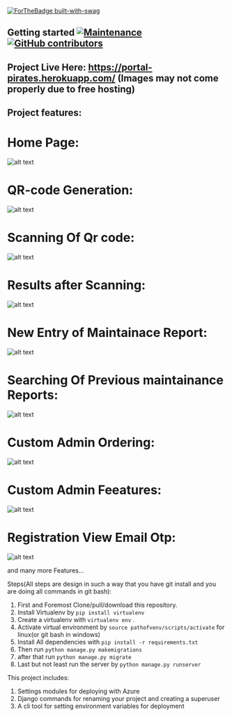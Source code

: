 [![ForTheBadge built-with-swag](http://ForTheBadge.com/images/badges/built-with-swag.svg)](https://GitHub.com/Naereen/) 
## Getting started [![Maintenance](https://img.shields.io/badge/Maintained%3F-yes-green.svg)](https://GitHub.com/Naereen/StrapDown.js/graphs/commit-activity)  [![GitHub contributors](https://img.shields.io/github/contributors/Naereen/StrapDown.js.svg)](https://GitHub.com/Naereen/StrapDown.js/graphs/contributors/)

## Project Live Here: https://portal-pirates.herokuapp.com/  (Images may not come properly due to free hosting)

## Project features:

# Home Page:

![alt text](https://github.com/Portal-Pirates/CNS-ATM-Maintainer/blob/master/home.png?raw=true)

# QR-code Generation:


![alt text](https://github.com/Portal-Pirates/CNS-ATM-Maintainer/blob/master/Qrcode.png?raw=true)

# Scanning Of Qr code:

![alt text](https://github.com/Portal-Pirates/CNS-ATM-Maintainer/blob/master/QrScanning.png?raw=true)

# Results after Scanning:

![alt text](https://github.com/Portal-Pirates/CNS-ATM-Maintainer/blob/master/ResultAfterQrScan.png?raw=true)

# New Entry of Maintainace Report:

![alt text](https://github.com/Portal-Pirates/CNS-ATM-Maintainer/blob/master/NewEntry.png?raw=true)

# Searching Of Previous maintainance Reports:

![alt text](https://github.com/Portal-Pirates/CNS-ATM-Maintainer/blob/master/Searching.png?raw=true)

# Custom Admin Ordering:

![alt text](https://github.com/Portal-Pirates/CNS-ATM-Maintainer/blob/master/admin2.png?raw=true)

# Custom Admin Feeatures:

![alt text](https://github.com/Portal-Pirates/CNS-ATM-Maintainer/blob/master/Admin.png?raw=true)

# Registration View Email Otp:

![alt text](https://github.com/Portal-Pirates/CNS-ATM-Maintainer/blob/master/SignUp.png?raw=true)

and many more Features...

Steps(All steps are design in such a way that you have git install and you are doing all commands in git bash):

1. First and Foremost Clone/pull/download this repository.
2. Install Virtualenv by `pip install virtualenv`
3. Create a virtualenv with `virtualenv env` . 
4. Activate virtual environment by `source pathofvenv/scripts/activate` for linux(or git bash in windows)
5. Install All dependencies with `pip install -r requirements.txt`
6. Then run `python manage.py makemigrations`
7. after that run `python manage.py migrate`
8. Last but not least run the server by `python manage.py runserver`

This project includes:

1. Settings modules for deploying with Azure
2. Django commands for renaming your project and creating a superuser
3. A cli tool for setting environment variables for deployment
